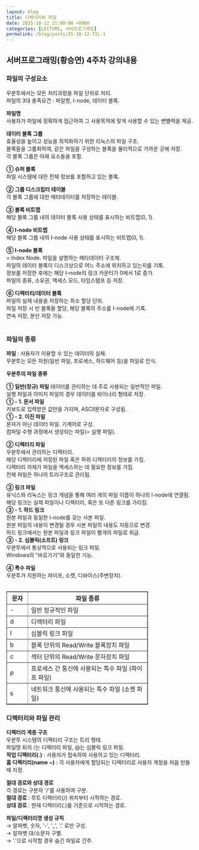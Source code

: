 ```yaml
---
layout: blog
title: 디렉터리와 파일
date: 2025-10-12 21:00:00 +0900
categories: [LECTURE, 서버프로그래밍]
permalink: /blog/posts/25-10-12-TIL-1
---
```


## 서버프로그래밍(황승연) 4주차 강의내용

### 파일의 구성요소

우분투에서는 모든 처리과정을 파일 단위로 처리.<br>
파일의 3대 충족요건 : 파일명, I-node, 데이터 블록.

**파일명**<br>
사용자가 파일에 정확하게 접근하여 그 사용목적에 맞게 사용할 수 있는 변별력을 제공.

**데이터 블록 그룹**<br>
효율성을 높이고 성능을 최적화하기 위한 리눅스의 파일 구조.<br>
블록들을 그룹화하여, 같은 파일을 구성하는 블록을 물리적으로 가까운 곳에 저장.<br>
각 블록 그룹은 아래 요소들을 포함.

**① 슈퍼 블록**<br>
파일 시스템에 대한 전체 정보를 포함하고 있는 블록.

**② 그룹 디스크립터 테이블**<br>
각 블록 그룹에 대한 메타데이터를 저장하는 테이블.

**③ 블록 비트맵**<br>
해당 블록 그룹 내의 데이터 블록 사용 상태를 표시하는 비트맵(0, 1).

**④ I-node 비트맵**<br>
해당 블록 그룹 내의 I-node 사용 상태를 표시하는 비트맵(0, 1).

**⑤ I-node 블록**<br>
= Index Node. 파일을 설명하는 메타데이터 구조체.<br>
파일의 데이터 블록이 디스크상으로 어느 주소에 위치하고 있는지를 기록.<br>
정보를 저장한 후에는 해당 I-node의 링크 카운터가 0에서 1로 증가.<br>
파일의 종류, 소유권, 액세스 모드, 타임스탬프 등 저장.

**⑥ 디렉터리/데이터 블록**<br>
파일의 실제 내용을 저장하는 최소 할당 단위.<br>
파일 저장 시 빈 블록들 할당, 해당 블록의 주소를 I-node에 기록.<br>
연속 저장, 분산 저장 가능.<br><br>

### 파일의 종류

**파일** : 사용자가 이용할 수 있는 데이터의 실체.<br>
우분투는 모든 자원(일반 파일, 프로세스, 하드웨어 등)을 파일로 인식.

**우분투의 파일 종류**

**① 일반(정규) 파일**
데이터를 관리하는 데 주로 사용되는 일반적인 파일.<br>
실행 파일과 이미지 파일의 경우 데이터를 바이너리 형태로 저장.<br>
**① - 1. 문서 파일**<br>
키보드로 입력받은 값만을 가지며, ASCII문자로 구성됨.<br>
**① - 2. 이진 파일**<br>
문자가 아닌 데이터 파일. 기계어로 구성.<br>
컴파일 수행 과정에서 생성되는 파일(= 실행 파일).

**② 디렉터리 파일**<br>
우분투에서 관리하는 디렉터리.<br>
해당 디렉터리에 저장된 파일 혹은 하위 디렉터리의 정보를 가짐.<br>
디렉터리 자체가 파일을 액세스하는 데 필요한 정보를 가짐.<br>
전체 파일은 하나의 트리구조로 관리됨.

**③ 링크 파일**<br>
유닉스와 리눅스는 링크 개념을 통해 여러 개의 파일 이름이 하나의 I-node에 연결됨.<br>
해당 링크는 실제 파일이나 디렉터리, 혹은 또 다른 링크를 가리킴.<br>
**③ - 1. 하드 링크**<br>
원본 파일과 동일한 I-node를 갖는 사본 파일.<br>
원본 파일의 내용이 변경될 경우 사본 파일의 내용도 자동으로 변경.<br>
하드 링크에서는 원본 파일과 링크 파일이 별개의 파일로 취급.<br>
**③ - 2. 심볼릭(소프트) 링크**<br>
우분투에서 통상적으로 사용되는 링크 파일.<br>
Windows의 "바로가기"와 동일한 기능.

**④ 특수 파일**<br>
우분투가 지원하는 파이프, 소켓, 디바이스(주변장치).<br><br>

<table style="width:75%" border="1">
 <thead>
  <tr>
   <th style="width:15%">문자</th>
   <th>파일 종류</th>
  </tr>
 </thead>
 <tbody>
  <tr>
   <td>-</td>
   <td>일반 정규적인 파일</td>
  </tr>
  <tr>
   <td>d</td>
   <td>디렉터리 파일</td>
  </tr>
  <tr>
   <td>l</td>
   <td>심볼릭 링크 파일</td>
  </tr>
  <tr>
   <td>b</td>
   <td>블록 단위의 Read/Write 블록장치 파일</td>
  </tr>
  <tr>
   <td>c</td>
   <td>섹터 단위의 Read/Write 문자장치 파일</td>
  </tr>
  <tr>
   <td>p</td>
   <td>프로세스 간 통신에 사용되는 특수 파일 (파이프 파일)</td>
  </tr>
  <tr>
   <td>s</td>
   <td>네트워크 통신에 사용되는 특수 파일 (소켓 파일)</td>
  </tr>
 </tbody>
</table>

### 디렉터리와 파일 관리

**디렉터리 계층 구조**<br>
우분투 시스템의 디렉터리 구조는 트리 형태.<br>
파일명 뒤의 /는 디렉터리 파일, @는 심볼릭 링크 파일.<br>
**작업 디렉터리(.)** : 사용자가 접속하여 사용하고 있는 디렉터리.<br>
**홈 디렉터리(name ~)** : 각 사용자에게 할당되는 디렉터리로 사용자 계정을 처음 만들 때 지정.

**절대 경로와 상대 경로**<br>
각 경로는 구분자 '/'를 사용하여 구분.<br>
**절대 경로** : 루트 디렉터리(/) 위치부터 시작하는 경로.<br>
**상대 경로** : 현재 디렉터리(.)를 기준으로 시작하는 경로.

**파일/디렉터리명 생성 규칙**<br>
→ 알파벳, 숫자, '-', '\_', '.' 로만 구성.<br>
→ 알파벳 대/소문자 구별.<br>
→ '.'으로 시작할 경우 숨긴 파일로 간주.
